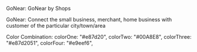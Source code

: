 GoNear: GoNear by Shops

GoNear: Connect the small business, merchant, home business with customer of the particular city/town/area

Color Combination:
colorOne: "#e87d20",
colorTwo: "#00A8E8",
colorThree: "#e87d2051",
colorFour: "#e9eef6",
